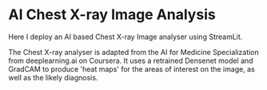 # AI Chest X-ray Image Analysis

Here I deploy an AI based Chest X-ray Image analyser using StreamLit.

The Chest X-ray analyser is adapted from the AI for Medicine Specialization from deeplearning.ai on Coursera. It uses a retrained Densenet model and GradCAM to produce 'heat maps' for the areas of interest on the image, as well as the likely diagnosis. 
 
